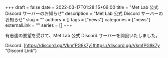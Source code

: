+++ 
draft = false
date = 2022-03-17T01:28:15+09:00
title = "Met Lab 公式 Discord サーバーのお知らせ"
description = "Met Lab 公式 Discord サーバーのお知らせ"
slug = ""
authors = []
tags = ["news"]
categories = ["news"]
externalLink = ""
series = []
+++

有志達の要望を受けて、Met Lab 公式 Discord サーバーを開設いたしました。

Discord: [https://discord.gg/VkmfPG8k7y](https://discord.gg/VkmfPG8k7y "Discord Link")
